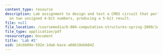 ```yaml
---
content_type: resource
description: Lab assignment to design and test a CMOS circuit that performs addition
  on two unsigned 4-bit numbers, producing a 5-bit result.
file: null
file_location: /coursemedia/6-004-computation-structures-spring-2009/1dcbb09e592e1dabbacea66b18ebb842_MIT6_004s09_lab02.pdf
file_type: application/pdf
resourcetype: Document
title: 'Lab #2'
uid: 1dcbb09e-592e-1dab-bace-a66b18ebb842
---
```

